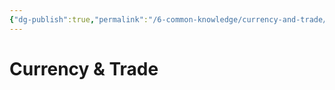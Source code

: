 ```yaml
---
{"dg-publish":true,"permalink":"/6-common-knowledge/currency-and-trade/currency-and-trade/","noteIcon":""}
---
```


# Currency & Trade
